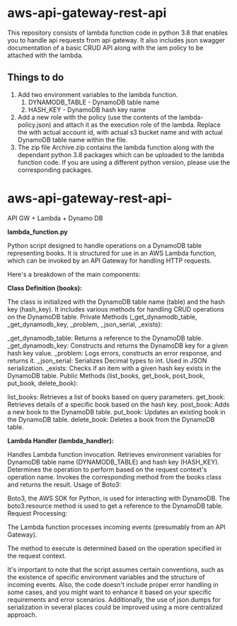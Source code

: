 # aws-api-gateway-rest-api

This repository consists of lambda function code in python 3.8 that enables you to handle api requests from api gateway. It also includes json swagger documentation of a basic CRUD API along with the iam policy to be attached with the lambda. 

## Things to do

1. Add two environment variables to the lambda function.
    1. DYNAMODB_TABLE - DynamoDB table name
    2. HASH_KEY - DynamoDB hash key name
2. Add a new role with the policy (use the contents of the lambda-policy.json) and attach it as the execution role of the lambda. Replace the <accountId> with actual account id, <bucketName> with actual s3 bucket name and <tableName> with actual DynamoDB table name within the file.
3. The zip file Archive.zip contains the lambda function along with the dependant python 3.8 packages which can be uploaded to the lambda function code. If you are using a different python version, please use the corresponding packages.
# aws-api-gateway-rest-api-
API GW + Lambda + Dynamo DB


**lambda_function.py**

Python script designed to handle operations on a DynamoDB table representing books. 
It is structured for use in an AWS Lambda function, which can be invoked by an API Gateway for handling HTTP requests.

Here's a breakdown of the main components:

**Class Definition (books):**

The class is initialized with the DynamoDB table name (table) and the hash key (hash_key).
It includes various methods for handling CRUD operations on the DynamoDB table.
Private Methods (_get_dynamodb_table, _get_dynamodb_key, _problem, _json_serial, _exists):

_get_dynamodb_table: Returns a reference to the DynamoDB table.
_get_dynamodb_key: Constructs and returns the DynamoDB key for a given hash key value.
_problem: Logs errors, constructs an error response, and returns it.
_json_serial: Serializes Decimal types to int. Used in JSON serialization.
_exists: Checks if an item with a given hash key exists in the DynamoDB table.
Public Methods (list_books, get_book, post_book, put_book, delete_book):

list_books: Retrieves a list of books based on query parameters.
get_book: Retrieves details of a specific book based on the hash key.
post_book: Adds a new book to the DynamoDB table.
put_book: Updates an existing book in the DynamoDB table.
delete_book: Deletes a book from the DynamoDB table.

**Lambda Handler (lambda_handler):**

Handles Lambda function invocation.
Retrieves environment variables for DynamoDB table name (DYNAMODB_TABLE) and hash key (HASH_KEY).
Determines the operation to perform based on the request context's operation name.
Invokes the corresponding method from the books class and returns the result.
Usage of Boto3:

Boto3, the AWS SDK for Python, is used for interacting with DynamoDB.
The boto3.resource method is used to get a reference to the DynamoDB table.
Request Processing:

The Lambda function processes incoming events (presumably from an API Gateway).

The method to execute is determined based on the operation specified in the request context.

It's important to note that the script assumes certain conventions, such as the existence of specific environment variables and the structure of incoming events. Also, the code doesn't include proper error handling in some cases, and you might want to enhance it based on your specific requirements and error scenarios. Additionally, the use of json.dumps for serialization in several places could be improved using a more centralized approach.





